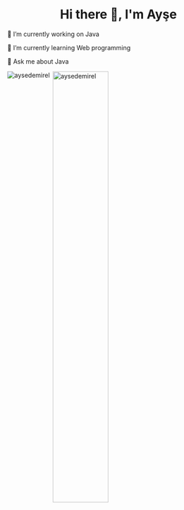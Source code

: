 <h1 align="center">Hi there 👋, I'm Ayşe</h1>
🔭 I’m currently working on Java

🌱 I’m currently learning Web programming

💬 Ask me about Java

<p><img align="left" src="https://github-readme-stats.vercel.app/api/top-langs?username=aysedemirel&show_icons=true&theme=radical&locale=en&layout=compact" alt="aysedemirel" /></p>


<p>&nbsp;<img align="center" src="https://github-readme-stats.vercel.app/api?username=aysedemirel&show_icons=true&theme=dark&locale=en" alt="aysedemirel" width="50%" /></p>
